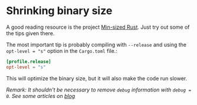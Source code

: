 # Shrinking binary size

A good reading resource is the project [Min-sized Rust](https://github.com/johnthagen/min-sized-rust). Just try out some of the tips given there.

The most important tip is probably compiling with `--release` and using the `opt-level = "s"` option in the `Cargo.toml` file.:

```toml
[profile.release]
opt-level = "s"
```

This will optimize the binary size, but it will also make the code run slower.

_Remark: It shouldn't be necessary to remove `debug` information with `debug = 0`. See some articles on [blog](https://cliffle.com/)_
